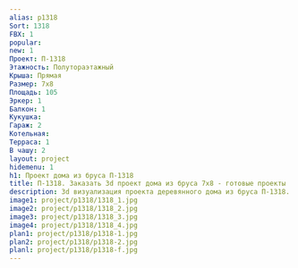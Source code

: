 ```yaml
---
alias: p1318
Sort: 1318
FBX: 1
popular: 
new: 1
Проект: П-1318
Этажность: Полутораэтажный
Крыша: Прямая
Размер: 7х8
Площадь: 105
Эркер: 1
Балкон: 1
Кукушка: 
Гараж: 2
Котельная: 
Терраса: 1
В чашу: 2
layout: project
hidemenu: 1
h1: Проект дома из бруса П-1318
title: П-1318. Заказать 3d проект дома из бруса 7х8 - готовые проекты
description: 3d визуализация проекта деревянного дома из бруса П-1318. Площадь 105 м2, размер 7х8. Вы можете внести любые изменения в проект.
image1: project/p1318/1318_1.jpg
image2: project/p1318/1318_2.jpg
image3: project/p1318/1318_3.jpg
image4: project/p1318/1318_4.jpg
plan1: project/p1318/p1318-1.jpg
plan2: project/p1318/p1318-2.jpg
planl: project/p1318/p1318-f.jpg
---
```


